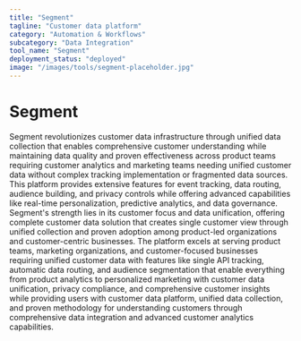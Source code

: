 ```yaml
---
title: "Segment"
tagline: "Customer data platform"
category: "Automation & Workflows"
subcategory: "Data Integration"
tool_name: "Segment"
deployment_status: "deployed"
image: "/images/tools/segment-placeholder.jpg"
---
```


# Segment

Segment revolutionizes customer data infrastructure through unified data collection that enables comprehensive customer understanding while maintaining data quality and proven effectiveness across product teams requiring customer analytics and marketing teams needing unified customer data without complex tracking implementation or fragmented data sources. This platform provides extensive features for event tracking, data routing, audience building, and privacy controls while offering advanced capabilities like real-time personalization, predictive analytics, and data governance. Segment's strength lies in its customer focus and data unification, offering complete customer data solution that creates single customer view through unified collection and proven adoption among product-led organizations and customer-centric businesses. The platform excels at serving product teams, marketing organizations, and customer-focused businesses requiring unified customer data with features like single API tracking, automatic data routing, and audience segmentation that enable everything from product analytics to personalized marketing with customer data unification, privacy compliance, and comprehensive customer insights while providing users with customer data platform, unified data collection, and proven methodology for understanding customers through comprehensive data integration and advanced customer analytics capabilities.